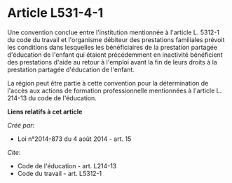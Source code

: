 # Article L531-4-1

Une convention conclue entre l'institution mentionnée à l'article L. 5312-1 du code du travail et l'organisme débiteur des
prestations familiales prévoit les conditions dans lesquelles les bénéficiaires de la prestation partagée d'éducation de
l'enfant qui étaient précédemment en inactivité bénéficient des prestations d'aide au retour à l'emploi avant la fin de leurs
droits à la prestation partagée d'éducation de l'enfant.

La région peut être partie à cette convention pour la détermination de l'accès aux actions de formation professionnelle
mentionnées à l'article L. 214-13 du code de l'éducation.

**Liens relatifs à cet article**

_Créé par_:

  - Loi n°2014-873 du 4 août 2014 - art. 15

_Cite_:

  - Code de l'éducation - art. L214-13
  - Code du travail - art. L5312-1
